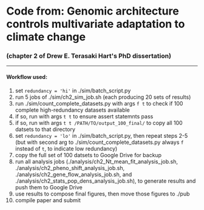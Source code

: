 # Code from: Genomic architecture controls multivariate adaptation to climate change
### (chapter 2 of Drew E. Terasaki Hart's PhD dissertation)


-----------


#### Workflow used:

1. set `redundancy = 'hi'` in ./sim/batch_script.py
2. run 5 jobs of ./sim/ch2_sim_job.sh (each producing 20 sets of results) 
3. run ./sim/count_complete_datasets.py with args `f t` to check if 100 complete high-redundancy datasets available
4. if so, run with args `t t` to ensure assert statemnts pass
5. if so, run with args `t t /PATH/TO/output_100_final/` to copy all 100 datsets to that directory
6. set `redundancy = 'lo'` in ./sim/batch_script.py, then repeat steps 2-5 (but with second arg to ./sim/count_complete_datasets.py always `f` instead of `t`, to indicate low redundancy)
7. copy the full set of 100 datsets to Google Drive for backup
8. run all analysis jobs (./analysis/ch2_Nt_mean_fit_analysis_job.sh, ./analysis/ch2_pheno_shift_analysis_job.sh, ./analysis/ch2_gene_flow_analysis_job.sh, and ./analysis/ch2_stats_pop_dens_analysis_job.sh), to generate results and push them to Google Drive
9. use results to compose final figures, then move those figures to ./pub
10. compile paper and submit


